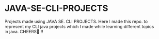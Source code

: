 # JAVA-SE-CLI-PROJECTS
Projects made using JAVA SE. CLI PROJECTS.
Here I made this repo. to represent my CLI java projects which I made while learning different topics in java.
CHEERS🍺 !!
